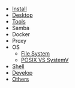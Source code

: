 - [Install](./Install)
- [Desktop](Linux_Desktop)
- [Tools](./Tools)
- Samba
- Docker
- Proxy
- OS
  - [File System](./OS_File_System)
  - [POSIX VS SystemV](./POSIX_VS_SystemV)
- [Shell](./Shell)
- [Develop](./Develop)
- [Others](./Others)
